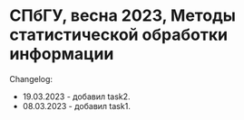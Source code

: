 # СПбГУ, весна 2023, Методы статистической обработки информации
  
Changelog:
- 19.03.2023 - добавил task2.
- 08.03.2023 - добавил task1.
